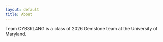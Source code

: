 ```yaml
---
layout: default
title: About
---
```


Team CYB3RL4NG is a class of 2026 Gemstone team at the University of Maryland.
